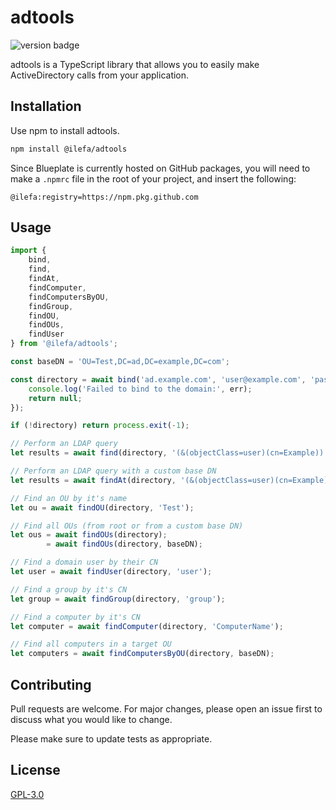 # adtools

![version badge](https://img.shields.io/badge/version-1.0.4-blue)

adtools is a TypeScript library that allows you to easily make ActiveDirectory calls from your application.

## Installation

Use npm to install adtools.

```bash
npm install @ilefa/adtools
```

Since Blueplate is currently hosted on GitHub packages, you will need to make a ``.npmrc`` file in the root of your project, and insert the following:

```env
@ilefa:registry=https://npm.pkg.github.com
```

## Usage

```ts
import {
    bind,
    find,
    findAt,
    findComputer,
    findComputersByOU,
    findGroup,
    findOU,
    findOUs,
    findUser
} from '@ilefa/adtools';

const baseDN = 'OU=Test,DC=ad,DC=example,DC=com';

const directory = await bind('ad.example.com', 'user@example.com', 'password', baseDN).catch(err => {
    console.log('Failed to bind to the domain:', err);
    return null;
});

if (!directory) return process.exit(-1);

// Perform an LDAP query
let results = await find(directory, '(&(objectClass=user)(cn=Example))');

// Perform an LDAP query with a custom base DN
let results = await findAt(directory, '(&(objectClass=user)(cn=Example))', baseDN);

// Find an OU by it's name
let ou = await findOU(directory, 'Test');

// Find all OUs (from root or from a custom base DN)
let ous = await findOUs(directory);
        = await findOUs(directory, baseDN);

// Find a domain user by their CN
let user = await findUser(directory, 'user');

// Find a group by it's CN
let group = await findGroup(directory, 'group');

// Find a computer by it's CN
let computer = await findComputer(directory, 'ComputerName');

// Find all computers in a target OU
let computers = await findComputersByOU(directory, baseDN);
```

## Contributing
Pull requests are welcome. For major changes, please open an issue first to discuss what you would like to change.

Please make sure to update tests as appropriate.

## License
[GPL-3.0](https://choosealicense.com/licenses/gpl-3.0/)